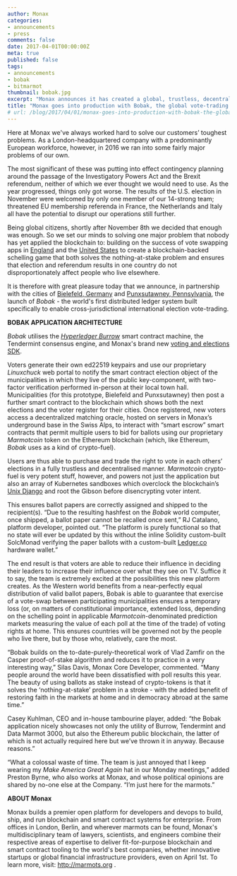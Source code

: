 ```yaml
---
author: Monax
categories:
- announcements
- press
comments: false
date: 2017-04-01T00:00:00Z
meta: true
published: false
tags:
- announcements
- bobak
- bitmarmot
thumbnail: bobak.jpg
excerpt: "Monax announces it has created a global, trustless, decentralized world computer utilizing the all-new Marmotcoin blockchain token."
title: "Monax goes into production with Bobak, the global vote-trading platform"
# url: /blog/2017/04/01/monax-goes-into-production-with-bobak-the-global-vote-trading-platform/
---
```


Here at Monax we've always worked hard to solve our customers’ toughest problems. As a London-headquartered company with a predominantly European workforce, however, in 2016 we ran into some fairly major problems of our own.

The most significant of these was putting into effect contingency planning around the passage of the Investigatory Powers Act and the Brexit referendum, neither of which we ever thought we would need to use. As the year progressed, things only got worse. The results of the U.S. election in November were welcomed by only one member of our 14-strong team; threatened EU membership referenda in France, the Netherlands and Italy all have the potential to disrupt our operations still further.

Being global citizens, shortly after November 8th we decided that enough was enough. So we set our minds to solving one major problem that nobody has yet applied the blockchain to: building on the success of vote swapping apps in [England](http://voteswap.org/) and the [United States](http://bunewsservice.com/vote-swapping-apps-aim-to-give-weight-to-more-votes/) to create a blockchain-backed schelling game that both solves the nothing-at-stake problem and ensures that election and referendum results in one country do not disproportionately affect people who live elsewhere.

It is therefore with great pleasure today that we announce, in partnership with the cities of [Bielefeld, Germany](https://en.wikipedia.org/wiki/Bielefeld) and [Punxsutawney, Pennsylvania](https://en.wikipedia.org/wiki/Punxsutawney,_Pennsylvania), the launch of *Bobak* - the world's first distributed ledger system built specifically to enable cross-jurisdictional international election vote-trading.

**BOBAK APPLICATION ARCHITECTURE**

_Bobak_ utilises the [_Hyperledger Burrow_](https://docs.google.com/document/d/1FkE-dhV4QXrbckTg_ub8TBQDUa0G5UD-Gfggo7lqNko/edit) smart contract machine, the Tendermint consensus engine, and Monax's brand new [voting and elections SDK](https://monax.io/library/).

Voters generate their own ed22519 keypairs and use our proprietary _Linuxchuck_ web portal to notify the smart contract election object of the municipalities in which they live of the public key-component, with two-factor verification performed in-person at their local town hall. Municipalities (for this prototype, Bielefeld and Punxsutawney) then post a further smart contract to the blockchain which shows both the next elections and the voter register for their cities. Once registered, new voters access a decentralized matching oracle, hosted on servers in Monax’s underground base in the Swiss Alps, to interact with “smart escrow” smart contracts that permit multiple users to bid for ballots using our proprietary _Marmotcoin_ token on the Ethereum blockchain (which, like Ethereum, _Bobak_ uses as a kind of crypto-fuel).

Users are thus able to purchase and trade the right to vote in each others’ elections in a fully trustless and decentralised manner. _Marmotcoin_ crypto-fuel is very potent stuff, however, and powers not just the application but also an array of Kubernetes sandboxes which overclock the blockchain’s [Unix Django](https://twitter.com/christianmaioli/status/844528595976499200/photo/1) and root the Gibson before disencrypting voter intent.

This ensures ballot papers are correctly assigned and shipped to the recipient(s). “Due to the resulting hashfest on the _Bobak_ world computer, once shipped, a ballot paper cannot be recalled once sent,” RJ Catalano, platform developer, pointed out. “The platform is purely functional so that no state will ever be updated by this without the inline Solidity custom-built SolcMonad verifying the paper ballots with a custom-built [Ledger.co](https://ledger.co) hardware wallet.”

The end result is that voters are able to reduce their influence in deciding their leaders to increase their influence over what they see on TV. Suffice it to say, the team is extremely excited at the possibilities this new platform creates. As the Western world benefits from a near-perfectly equal distribution of valid ballot papers, Bobak is able to guarantee that exercise of a vote-swap between participating municipalities ensures a temporary loss (or, on matters of constitutional importance, extended loss, depending on the schelling point in applicable _Marmotcoin_-denominated prediction markets measuring the value of each poll at the time of the trade) of voting rights at home. This ensures countries will be governed not by the people who live there, but by those who, relatively, care the most.

“Bobak builds on the to-date-purely-theoretical work of Vlad Zamfir on the Casper proof-of-stake algorithm and reduces it to practice in a very interesting way,” Silas Davis, Monax Core Developer, commented. “Many people around the world have been dissatisfied with poll results this year. The beauty of using ballots as stake instead of crypto-tokens is that it solves the ‘nothing-at-stake’ problem in a stroke - with the added benefit of restoring faith in the markets at home and in democracy abroad at the same time.”

Casey Kuhlman, CEO and in-house tambourine player, added: “the Bobak application nicely showcases not only the utility of Burrow, Tendermint and Data Marmot 3000, but also the Ethereum public blockchain, the latter of which is not actually required here but we’ve thrown it in anyway. Because reasons.”

“What a colossal waste of time. The team is just annoyed that I keep wearing my _Make America Great Again_ hat in our Monday meetings,” added Preston Byrne, who also works at Monax, and whose political opinions are shared by no-one else at the Company. “I’m just here for the marmots.”

**ABOUT Monax**

Monax builds a premier open platform for developers and devops to build, ship, and run blockchain and smart contract systems for enterprise. From offices in London, Berlin, and wherever marmots can be found, Monax's multidisciplinary team of lawyers, scientists, and engineers combine their respective areas of expertise to deliver fit-for-purpose blockchain and smart contract tooling to the world's best companies, whether innovative startups or global financial infrastructure providers, even on April 1st. To learn more, visit: http://marmots.org .
